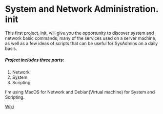 # System and Network Administration. init
This first project, init, will give you the opportunity to discover system and network
basic commands, many of the services used on a server machine, as well as a few ideas of
scripts that can be useful for SysAdmins on a daily basis.

##### Project includes three parts:
1. Network
2. System
3. Scripting

I'm using MacOS for Network and Debian(Virtual machine) for System and Scripting.

[Wiki](https://github.com/kdm1t/init/wiki/)
